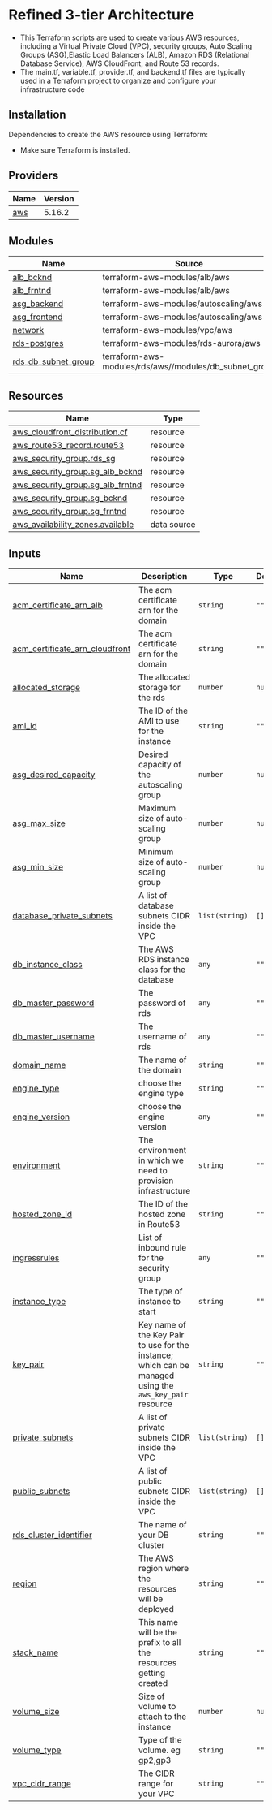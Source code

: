 # Refined 3-tier Architecture
- This Terraform scripts are used to create various AWS resources, including a Virtual Private Cloud (VPC), security groups, Auto Scaling Groups (ASG),Elastic Load Balancers (ALB), Amazon RDS (Relational Database Service), AWS CloudFront, and Route 53 records.
- The main.tf, variable.tf, provider.tf, and backend.tf files are typically used in a Terraform project to organize and configure your infrastructure code

## Installation
Dependencies to create the AWS resource using Terraform:
- Make sure Terraform is installed.

## Providers

| Name | Version |
|------|---------|
| <a name="provider_aws"></a> [aws](#provider\_aws) | 5.16.2 |

## Modules

| Name | Source | Version |
|------|--------|---------|
| <a name="module_alb_bcknd"></a> [alb\_bcknd](#module\_alb\_bcknd) | terraform-aws-modules/alb/aws | ~> 8.0 |
| <a name="module_alb_frntnd"></a> [alb\_frntnd](#module\_alb\_frntnd) | terraform-aws-modules/alb/aws | ~> 8.0 |
| <a name="module_asg_backend"></a> [asg\_backend](#module\_asg\_backend) | terraform-aws-modules/autoscaling/aws | n/a |
| <a name="module_asg_frontend"></a> [asg\_frontend](#module\_asg\_frontend) | terraform-aws-modules/autoscaling/aws | n/a |
| <a name="module_network"></a> [network](#module\_network) | terraform-aws-modules/vpc/aws | n/a |
| <a name="module_rds-postgres"></a> [rds-postgres](#module\_rds-postgres) | terraform-aws-modules/rds-aurora/aws | n/a |
| <a name="module_rds_db_subnet_group"></a> [rds\_db\_subnet\_group](#module\_rds\_db\_subnet\_group) | terraform-aws-modules/rds/aws//modules/db_subnet_group | 5.9.0 |

## Resources

| Name | Type |
|------|------|
| [aws_cloudfront_distribution.cf](https://registry.terraform.io/providers/hashicorp/aws/latest/docs/resources/cloudfront_distribution) | resource |
| [aws_route53_record.route53](https://registry.terraform.io/providers/hashicorp/aws/latest/docs/resources/route53_record) | resource |
| [aws_security_group.rds_sg](https://registry.terraform.io/providers/hashicorp/aws/latest/docs/resources/security_group) | resource |
| [aws_security_group.sg_alb_bcknd](https://registry.terraform.io/providers/hashicorp/aws/latest/docs/resources/security_group) | resource |
| [aws_security_group.sg_alb_frntnd](https://registry.terraform.io/providers/hashicorp/aws/latest/docs/resources/security_group) | resource |
| [aws_security_group.sg_bcknd](https://registry.terraform.io/providers/hashicorp/aws/latest/docs/resources/security_group) | resource |
| [aws_security_group.sg_frntnd](https://registry.terraform.io/providers/hashicorp/aws/latest/docs/resources/security_group) | resource |
| [aws_availability_zones.available](https://registry.terraform.io/providers/hashicorp/aws/latest/docs/data-sources/availability_zones) | data source |

## Inputs

| Name | Description | Type | Default | Required |
|------|-------------|------|---------|:--------:|
| <a name="input_acm_certificate_arn_alb"></a> [acm\_certificate\_arn\_alb](#input\_acm\_certificate\_arn\_alb) | The acm certificate arn for the domain | `string` | `""` | no |
| <a name="input_acm_certificate_arn_cloudfront"></a> [acm\_certificate\_arn\_cloudfront](#input\_acm\_certificate\_arn\_cloudfront) | The acm certificate arn for the domain | `string` | `""` | no |
| <a name="input_allocated_storage"></a> [allocated\_storage](#input\_allocated\_storage) | The allocated storage for the rds | `number` | `null` | no |
| <a name="input_ami_id"></a> [ami\_id](#input\_ami\_id) | The ID of the AMI to use for the instance | `string` | `""` | no |
| <a name="input_asg_desired_capacity"></a> [asg\_desired\_capacity](#input\_asg\_desired\_capacity) | Desired capacity of the autoscaling group | `number` | `null` | no |
| <a name="input_asg_max_size"></a> [asg\_max\_size](#input\_asg\_max\_size) | Maximum size of auto-scaling group | `number` | `null` | no |
| <a name="input_asg_min_size"></a> [asg\_min\_size](#input\_asg\_min\_size) | Minimum size of auto-scaling group | `number` | `null` | no |
| <a name="input_database_private_subnets"></a> [database\_private\_subnets](#input\_database\_private\_subnets) | A list of database subnets CIDR inside the VPC | `list(string)` | `[]` | no |
| <a name="input_db_instance_class"></a> [db\_instance\_class](#input\_db\_instance\_class) | The AWS RDS instance class for the database | `any` | `""` | no |
| <a name="input_db_master_password"></a> [db\_master\_password](#input\_db\_master\_password) | The password of rds | `any` | `""` | no |
| <a name="input_db_master_username"></a> [db\_master\_username](#input\_db\_master\_username) | The username of rds | `any` | `""` | no |
| <a name="input_domain_name"></a> [domain\_name](#input\_domain\_name) | The name of the domain | `string` | `""` | no |
| <a name="input_engine_type"></a> [engine\_type](#input\_engine\_type) | choose the engine type | `string` | `""` | no |
| <a name="input_engine_version"></a> [engine\_version](#input\_engine\_version) | choose the engine version | `any` | `""` | no |
| <a name="input_environment"></a> [environment](#input\_environment) | The environment in which we need to provision infrastructure | `string` | `""` | no |
| <a name="input_hosted_zone_id"></a> [hosted\_zone\_id](#input\_hosted\_zone\_id) | The ID of the hosted zone in Route53 | `string` | `""` | no |
| <a name="input_ingressrules"></a> [ingressrules](#input\_ingressrules) | List of inbound rule for the security group | `any` | `""` | no |
| <a name="input_instance_type"></a> [instance\_type](#input\_instance\_type) | The type of instance to start | `string` | `""` | no |
| <a name="input_key_pair"></a> [key\_pair](#input\_key\_pair) | Key name of the Key Pair to use for the instance; which can be managed using the `aws_key_pair` resource | `string` | `""` | no |
| <a name="input_private_subnets"></a> [private\_subnets](#input\_private\_subnets) | A list of private subnets CIDR inside the VPC | `list(string)` | `[]` | no |
| <a name="input_public_subnets"></a> [public\_subnets](#input\_public\_subnets) | A list of public subnets CIDR inside the VPC | `list(string)` | `[]` | no |
| <a name="input_rds_cluster_identifier"></a> [rds\_cluster\_identifier](#input\_rds\_cluster\_identifier) | The name of your DB cluster | `string` | `""` | no |
| <a name="input_region"></a> [region](#input\_region) | The AWS region where the resources will be deployed | `string` | `""` | no |
| <a name="input_stack_name"></a> [stack\_name](#input\_stack\_name) | This name will be the prefix to all the resources getting created | `string` | `""` | no |
| <a name="input_volume_size"></a> [volume\_size](#input\_volume\_size) | Size of volume to attach to the instance | `number` | `null` | no |
| <a name="input_volume_type"></a> [volume\_type](#input\_volume\_type) | Type of the volume. eg gp2,gp3 | `string` | `""` | no |
| <a name="input_vpc_cidr_range"></a> [vpc\_cidr\_range](#input\_vpc\_cidr\_range) | The CIDR range for your VPC | `string` | `""` | no |
